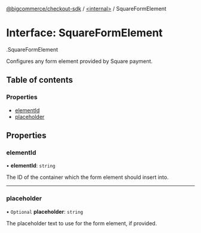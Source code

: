 [@bigcommerce/checkout-sdk](../README.md) / [<internal\>](../modules/internal_.md) / SquareFormElement

# Interface: SquareFormElement

[<internal>](../modules/internal_.md).SquareFormElement

Configures any form element provided by Square payment.

## Table of contents

### Properties

- [elementId](internal_.SquareFormElement.md#elementid)
- [placeholder](internal_.SquareFormElement.md#placeholder)

## Properties

### elementId

• **elementId**: `string`

The ID of the container which the form element should insert into.

___

### placeholder

• `Optional` **placeholder**: `string`

The placeholder text to use for the form element, if provided.

